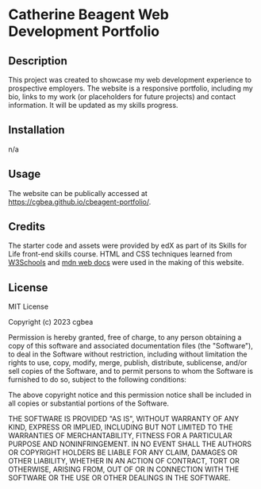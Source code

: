 # Catherine Beagent Web Development Portfolio

## Description

This project was created to showcase my web development experience to prospective employers. The website is a responsive portfolio, including my bio, links to my work (or placeholders for future projects) and contact information. It will be updated as my skills progress.

## Installation
n/a

## Usage

The website can be publically accessed at https://cgbea.github.io/cbeagent-portfolio/. 

## Credits
The starter code and assets were provided by edX as part of its Skills for Life front-end skills course. HTML and CSS techniques learned from [W3Schools](https://www.w3schools.com/) and [mdn web docs](https://developer.mozilla.org/en-US/docs/Learn) were used in the making of this website.

## License
MIT License

Copyright (c) 2023 cgbea

Permission is hereby granted, free of charge, to any person obtaining a copy
of this software and associated documentation files (the "Software"), to deal
in the Software without restriction, including without limitation the rights
to use, copy, modify, merge, publish, distribute, sublicense, and/or sell
copies of the Software, and to permit persons to whom the Software is
furnished to do so, subject to the following conditions:

The above copyright notice and this permission notice shall be included in all
copies or substantial portions of the Software.

THE SOFTWARE IS PROVIDED "AS IS", WITHOUT WARRANTY OF ANY KIND, EXPRESS OR
IMPLIED, INCLUDING BUT NOT LIMITED TO THE WARRANTIES OF MERCHANTABILITY,
FITNESS FOR A PARTICULAR PURPOSE AND NONINFRINGEMENT. IN NO EVENT SHALL THE
AUTHORS OR COPYRIGHT HOLDERS BE LIABLE FOR ANY CLAIM, DAMAGES OR OTHER
LIABILITY, WHETHER IN AN ACTION OF CONTRACT, TORT OR OTHERWISE, ARISING FROM,
OUT OF OR IN CONNECTION WITH THE SOFTWARE OR THE USE OR OTHER DEALINGS IN THE
SOFTWARE.
